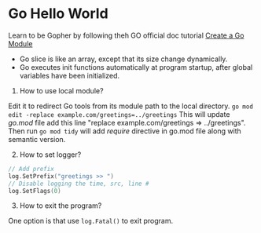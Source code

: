 # Go Hello World
Learn to be Gopher by following theh GO official doc tutorial [Create a Go Module](https://go.dev/doc/tutorial/create-module)

- Go slice is like an array, except that its size change dynamically.
- Go executes init functions automatically at program startup, after global variables have been initialized.


1. How to use local module?

Edit it to redirect Go tools from its module path to the local directory. 
`go mod edit -replace example.com/greetings=../greetings`
This will update _go.mod_ file add this line "replace example.com/greetings => ../greetings".
Then run `go mod tidy` will add *require* directive in go.mod file along with semantic version.

2. How to set logger?

```go
// Add prefix
log.SetPrefix("greetings >> ")
// Disable logging the time, src, line #
log.SetFlags(0)
```

3. How to exit the program?

One option is that use `log.Fatal()` to exit program.